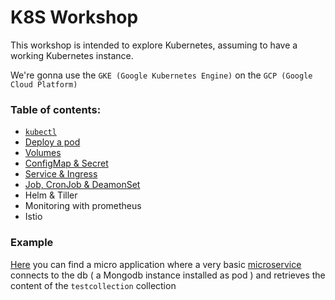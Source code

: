 # K8S Workshop

This workshop is intended to explore Kubernetes, assuming to have a working Kubernetes instance. 

We're gonna use the `GKE (Google Kubernetes Engine)` on the `GCP (Google Cloud Platform)`

### Table of contents:
- [`kubectl`](topics/kubectl.md)
- [Deploy a pod](topics/pod-deployment/pod-deployment.md)
- [Volumes](topics/volumes/volumes.md)
- [ConfigMap & Secret](topics/config-secrets/config-secrets.md)
- [Service & Ingress](topics/service-ingress/service-ingress.md)
- [Job, CronJob & DeamonSet](topics/jobs-cronjob-deamonset.md)
- Helm & Tiller
- Monitoring with prometheus
- Istio

### Example

[Here](application) you can find a micro application where a very basic [microservice](service) connects to the db ( a Mongodb instance installed as pod ) and retrieves the content of the `testcollection` collection 
